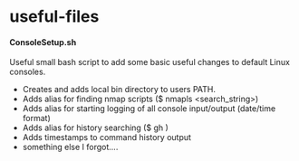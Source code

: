 # useful-files

#### ConsoleSetup.sh
Useful small bash script to add some basic useful changes to default Linux consoles.
- Creates and adds local bin directory to users PATH.
- Adds alias for finding nmap scripts ($ nmapls <search_string>)
- Adds alias for starting logging of all console input/output (date/time format)
- Adds alias for history searching ($ gh <searchterm>)
- Adds timestamps to command history output 
- something else I forgot....
